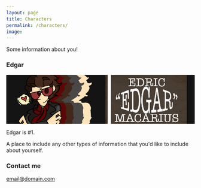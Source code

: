```yaml
---
layout: page
title: Characters
permalink: /characters/
image: 
---
```


Some information about you!

### Edgar

<img src="images/Edgar_Splash.png" alt="Edgar" align="center"/>

Edgar is #1.

A place to include any other types of information that you'd like to include about yourself. 

### Contact me

[email@domain.com](mailto:email@domain.com)